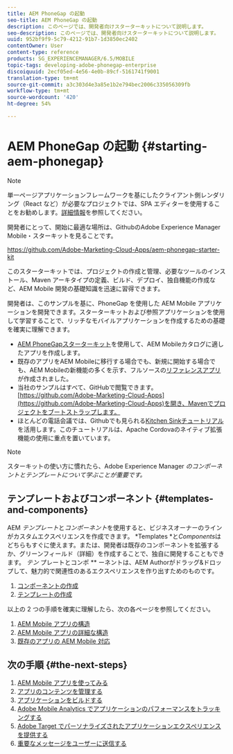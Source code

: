 ```yaml
---
title: AEM PhoneGap の起動
seo-title: AEM PhoneGap の起動
description: このページでは、開発者向けスターターキットについて説明します。
seo-description: このページでは、開発者向けスターターキットについて説明します。
uuid: 952bf9f9-5c79-4212-91b7-1d3850ec2402
contentOwner: User
content-type: reference
products: SG_EXPERIENCEMANAGER/6.5/MOBILE
topic-tags: developing-adobe-phonegap-enterprise
discoiquuid: 2ecf05ed-4e56-4e0b-89cf-5161741f9001
translation-type: tm+mt
source-git-commit: a3c303d4e3a85e1b2e794bec2006c335056309fb
workflow-type: tm+mt
source-wordcount: '420'
ht-degree: 54%

---
```



# AEM PhoneGap の起動  {#starting-aem-phonegap}

>[!NOTE]
>
>単一ページアプリケーションフレームワークを基にしたクライアント側レンダリング（React など）が必要なプロジェクトでは、SPA エディターを使用することをお勧めします。[詳細情報](/help/sites-developing/spa-overview.md)を参照してください。

開発者にとって、開始に最適な場所は、GithubのAdobe Experience Manager Mobile・スターキットを見ることです。

https://github.com/Adobe-Marketing-Cloud-Apps/aem-phonegap-starter-kit

このスターターキットでは、プロジェクトの作成と管理、必要なツールのインストール、Maven アーキタイプの定義、ビルド、デプロイ、独自機能の作成など、AEM Mobile 開発の基礎知識を迅速に習得できます。

開発者は、このサンプルを基に、PhoneGap を使用した AEM Mobile アプリケーションを開発できます。スターターキットおよび参照アプリケーションを使用して学習することで、リッチなモバイルアプリケーションを作成するための基礎を確実に理解できます。

* [AEM PhoneGapスターターキット](https://github.com/Adobe-Marketing-Cloud-Apps/aem-phonegap-starter-kit)を使用して、AEM Mobileカタログに適したアプリを作成します。
* 既存のアプリをAEM Mobileに移行する場合でも、新規に開始する場合でも、AEM Mobileの新機能の多くを示す、フルソースの[リファレンスアプリ](https://github.com/Adobe-Marketing-Cloud-Apps/aem-mobile-hybrid-reference)が作成されました。
* 当社のサンプルはすべて、GitHubで閲覧できます。[https://github.com/Adobe-Marketing-Cloud-Apps](https://github.com/Adobe-Marketing-Cloud-Apps)を開き、Mavenでプロジェクトをブートストラップします。
* ほとんどの電話会議では、Githubでも見られる[Kitchen Sinkチュートリアル](https://github.com/blefebvre/aem-phonegap-kitchen-sink)を活用します。このチュートリアルは、Apache Cordovaのネイティブ拡張機能の使用に重点を置いています。

>[!NOTE]
>
>スターキットの使い方に慣れたら、Adobe Experience Manager *のコンポーネントとテンプレートについて学ぶことが重要です。*

## テンプレートおよびコンポーネント {#templates-and-components}

AEM *テンプレート*&#x200B;と&#x200B;*コンポーネント*&#x200B;を使用すると、ビジネスオーナーのラインがカスタムエクスペリエンスを作成できます。 *Templates *と&#x200B;*Components*&#x200B;はどちらもすぐに使えます。または、開発者は既存のコンポーネントを拡張するか、グリーンフィールド（詳細）を作成することで、独自に開発することもできます。 *テン* プレートとコンポ ** ーネントは、AEM Authorがドラッグ&amp;ドロップして、魅力的で関連性のあるエクスペリエンスを作り出すためのものです。

1. [コンポーネントの作成](/help/sites-developing/components.md)
1. [テンプレートの作成](/help/sites-developing/templates.md)

以上の 2 つの手順を確実に理解したら、次の各ページを参照してください。

1. [AEM Mobile アプリの構造](/help/mobile/phonegap-structure-an-app.md)
1. [AEM Mobile アプリの詳細な構造](/help/mobile/phonegap-apps-arch.md)
1. [既存のアプリの AEM Mobile 対応](/help/mobile/phonegap-adding-content-to-imported-app.md)

## 次の手順 {#the-next-steps}

1. [AEM Mobile アプリを使ってみる](/help/mobile/starting-aem-phonegap-app.md)
1. [アプリのコンテンツを管理する](/help/mobile/phonegap-manage-app-content.md)
1. [アプリケーションをビルドする](/help/mobile/building-app-mobile-phonegap.md)
1. [Adobe Mobile Analytics でアプリケーションのパフォーマンスをトラッキングする](/help/mobile/phonegap-intro-to-app-analytics.md)
1. [Adobe Target でパーソナライズされたアプリケーションエクスペリエンスを提供する](/help/mobile/phonegap-aem-mobile-content-personalization.md)
1. [重要なメッセージをユーザーに送信する](/help/mobile/phonegap-push-notifications.md)
